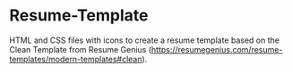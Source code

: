 # Resume-Template

HTML and CSS files with icons to create a resume template based on the Clean Template from Resume Genius (https://resumegenius.com/resume-templates/modern-templates#clean).
